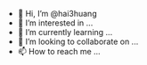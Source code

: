 - 👋 Hi, I’m @hai3huang
- 👀 I’m interested in ...
- 🌱 I’m currently learning ...
- 💞️ I’m looking to collaborate on ...
- 📫 How to reach me ...

<!---
hai3huang/hai3huang is a ✨ special ✨ repository because its `README.md` (this file) appears on your GitHub profile.
You can click the Preview link to take a look at your changes.
--->
